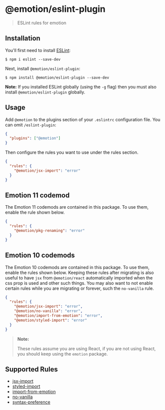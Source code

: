 # @emotion/eslint-plugin

> ESLint rules for emotion

## Installation

You'll first need to install [ESLint](http://eslint.org):

```
$ npm i eslint --save-dev
```

Next, install `@emotion/eslint-plugin`:

```
$ npm install @emotion/eslint-plugin --save-dev
```

**Note:** If you installed ESLint globally (using the `-g` flag) then you must also install `@emotion/eslint-plugin` globally.

## Usage

Add `@emotion` to the plugins section of your `.eslintrc` configuration file. You can omit `/eslint-plugin`:

```json
{
  "plugins": ["@emotion"]
}
```

Then configure the rules you want to use under the rules section.

```json
{
  "rules": {
    "@emotion/jsx-import": "error"
  }
}
```

## Emotion 11 codemod

The Emotion 11 codemods are contained in this package. To use them, enable the rule shown below.

```json
{
  "rules": {
    "@emotion/pkg-renaming": "error"
  }
}
```

## Emotion 10 codemods

The Emotion 10 codemods are contained in this package. To use them, enable the rules shown below. Keeping these rules after migrating is also useful to have `jsx` from `@emotion/react` automatically imported when the css prop is used and other such things. You may also want to not enable certain rules while you are migrating or forever, such the `no-vanilla` rule.

```json
{
  "rules": {
    "@emotion/jsx-import": "error",
    "@emotion/no-vanilla": "error",
    "@emotion/import-from-emotion": "error",
    "@emotion/styled-import": "error"
  }
}
```

> **Note:**
>
> These rules assume you are using React, if you are not using React, you should keep using the `emotion` package.

## Supported Rules

- [jsx-import](https://github.com/emotion-js/emotion/blob/master/packages/eslint-plugin/docs/rules/jsx-import.md)
- [styled-import](https://github.com/emotion-js/emotion/blob/master/packages/eslint-plugin/docs/rules/styled-import.md)
- [import-from-emotion](https://github.com/emotion-js/emotion/blob/master/packages/eslint-plugin/docs/rules/import-from-emotion.md)
- [no-vanilla](https://github.com/emotion-js/emotion/blob/master/packages/eslint-plugin/docs/rules/no-vanilla.md)
- [syntax-preference](https://github.com/emotion-js/emotion/blob/master/packages/eslint-plugin/docs/rules/syntax-preference.md)
